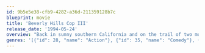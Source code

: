 ```yaml
---
id: 9b5e5e38-cfb9-4282-a36d-211359128b7c
blueprint: movie
title: 'Beverly Hills Cop III'
release_date: '1994-05-24'
overview: "Back in sunny southern California and on the trail of two murderers, Axel Foley again teams up with LA cop Billy Rosewood. Soon, they discover that an amusement park is being used as a front for a massive counterfeiting ring – and it's run by the same gang that shot Billy's boss."
genres: '[{"id": 28, "name": "Action"}, {"id": 35, "name": "Comedy"}, {"id": 80, "name": "Crime"}]'
---
```

